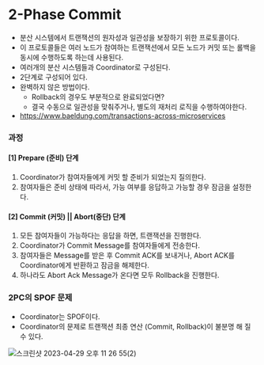 # 2-Phase Commit
- 분산 시스템에서 트랜잭션의 원자성과 일관성을 보장하기 위한 프로토콜이다.
- 이 프로토콜들은 여러 노드가 참여하는 트랜잭션에서 모든 노드가 커밋 또는 롤백을 동시에 수행하도록 하는데 사용된다.
- 여러개의 분산 시스템들과 Coordinator로 구성된다.
- 2단계로 구성되어 있다.
- 완벽하지 않은 방법이다.
  - Rollback의 경우도 부분적으로 완료되었다면?
  - 결국 수동으로 일관성을 맞춰주거나, 별도의 재처리 로직을 수행하여야한다.
- https://www.baeldung.com/transactions-across-microservices
### 과정
#### [1] Prepare (준비) 단계
1. Coordinator가 참여자들에게 커밋 할 준비가 되었는지 질의한다.
2. 참여자들은 준비 상태에 따라서, 가능 여부를 응답하고 가능할 경우 잠금을 설정한다.

#### [2] Commit (커밋) || Abort(중단) 단계
1. 모든 참여자들이 가능하다는 응답을 하면, 트랜잭션을 진행한다.
2. Coordinator가 Commit Message를 참여자들에게 전송한다.
3. 참여자들은 Message를 받은 후 Commit ACK를 보내거나, Abort ACK를 Coordinator에게 반환하고 잠금을 해제한다.
4. 하나라도 Abort Ack Message가 온다면 모두 Rollback을 진행한다.


### 2PC의 SPOF 문제
- Coordinator는 SPOF이다.
- Coordinator의 문제로 트랜잭션 최종 연산 (Commit, Rollback)이 불분명 해 질 수 있다.


![스크린샷 2023-04-29 오후 11 26 55(2)](https://user-images.githubusercontent.com/57896918/235310588-daecaf23-86c0-49a5-8e25-7db3260e3699.png)
